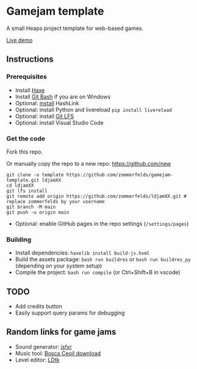 # Gamejam template

A small Heaps project template for web-based games.

[Live demo](https://zommerfelds.github.io/gamejam-template/)

## Instructions

### Prerequisites

* Install [Haxe](https://haxe.org/)
* Install [Git Bash](https://gitforwindows.org/) if you are on Windows
* Optional: [install](https://github.com/HaxeFoundation/hashlink/wiki/Building-and-Installing) HashLink
* Optional: install Python and livereload `pip install livereload`
* Optional: install [Git LFS](https://git-lfs.github.com/)
* Optional: install Visual Studio Code

### Get the code

Fork this repo.

Or manually copy the repo to a new repo: https://github.com/new

```
git clone -o template https://github.com/zommerfelds/gamejam-template.git ldjamXX
cd ldjamXX
git lfs install
git remote add origin https://github.com/zommerfelds/ldjamXX.git # replace zommerfelds by your username
git branch -M main
git push -u origin main
```

* Optional: enable GitHub pages in the repo settings (`/settings/pages`)

### Building

* Install dependencies: `haxelib install build-js.hxml`
* Build the assets package: `bash run buildres` or `bash run buildres_py` (depending on your system setup)
* Compile the project: `bash run compile` (or Ctrl+Shift+B in vscode)

## TODO

* Add credits button
* Easily support query params for debugging

## Random links for game jams

* Sound generator: [jsfxr](https://sfxr.me/)
* Music tool: [Bosca Ceoil download](https://boscaceoil.net/downloads/boscaceoil_win_v2.zip)
* Level editor: [LDtk](https://ldtk.io/)
